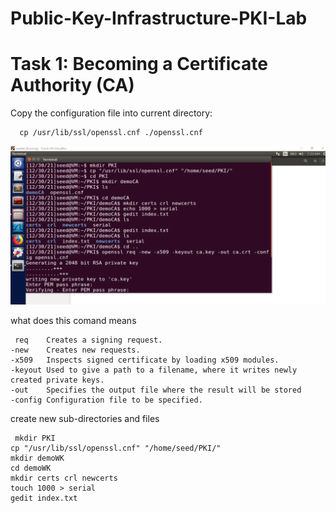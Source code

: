 # Public-Key-Infrastructure-PKI-Lab

# Task 1: Becoming a Certificate Authority (CA)
Copy the configuration file into current directory:

      cp /usr/lib/ssl/openssl.cnf ./openssl.cnf 

![task1](https://github.com/muneebimran/Public-Key-Infrastructure-PKI-Lab/blob/f465a1b43a879218f81d455e6ab78ac6e96657ec/Task1/1.png)

what does this comand means

     req	Creates a signing request.
    -new	Creates new requests.
    -x509	Inspects signed certificate by loading x509 modules.
    -keyout	Used to give a path to a filename, where it writes newly created private keys. 
    -out	Specifies the output file where the result will be stored
    -config	Configuration file to be specified. 
create new sub-directories and files

     mkdir PKI
    cp "/usr/lib/ssl/openssl.cnf" "/home/seed/PKI/"
    mkdir demoWK
    cd demoWK
    mkdir certs crl newcerts
    touch 1000 > serial
    gedit index.txt
